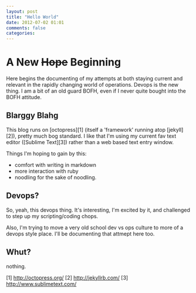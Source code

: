 ```yaml
---
layout: post
title: "Hello World"
date: 2012-07-02 01:01
comments: false
categories: 
---
```

# A New <strike>Hope</strike> Beginning

Here begins the documenting of my attempts at both staying current and relevant in the rapidly changing world of operations. Devops is the new thing.  I am a bit of an old guard BOFH, even if I never quite bought into the BOFH attitude.

## Blarggy Blahg

This blog runs on [octopress][1] (itself a 'framework' running atop [jekyll][2]), pretty much bog standard.  I like that I'm using my current fav text editor ([Sublime Text][3]) rather than a web based text entry window.

Things I'm hoping to gain by this:

- comfort with writing in markdown
- more interaction with ruby
- noodling for the sake of noodling.

## Devops?

So, yeah, this devops thing.  It's interesting, I'm excited by it, and challenged to step up my scripting/coding chops.

Also, I'm trying to move a very old school dev vs ops culture to more of a devops style place.  I'll be documenting that attmept here too.

## Whut?

nothing.

[1] http://octopress.org/
[2] http://jekyllrb.com/
[3] http://www.sublimetext.com/
